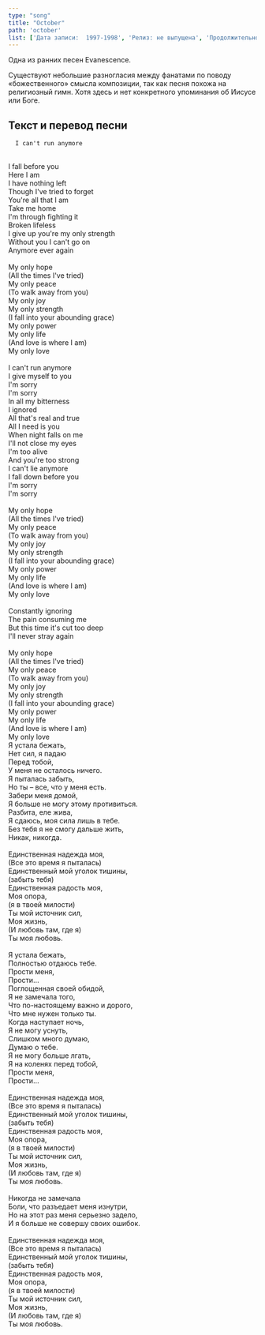 ```yaml
---
type: "song"
title: "October"
path: 'october'
list: ['Дата записи:  1997-1998', 'Релиз: не выпущена', 'Продолжительность: 6:26']
---
```


Одна из ранних песен Evanescence.

Существуют небольшие разногласия между фанатами по поводу «божественного» смысла композиции, так как песня похожа на религиозный гимн. Хотя здесь и нет конкретного упоминания об Иисусе или Боге.



## <i class="fas fa-dove"></i> Текст и перевод песни

<div class="song-wrap">

<div class="song-lyric">
    
	  I can't run anymore

  <br/>
  I fall before you

  <br/>
  Here I am

  <br/>
  I have nothing left

  <br/>
  Though I've tried to forget

  <br/>
  You're all that I am

  <br/>
  Take me home

  <br/>
  I'm through fighting it

  <br/>
  Broken lifeless

  <br/>
  I give up you're my only strength

  <br/>
  Without you I can't go on

  <br/>
  Anymore ever again

  <br/>
<br/>
  My only hope

  <br/>
  (All the times I've tried) 

  <br/>
  My only peace

  <br/>
  (To walk away from you)

  <br/>
  My only joy

  <br/>
  My only strength

  <br/>
  (I fall into your abounding grace)

  <br/>
  My only power

  <br/>
  My only life

  <br/>
  (And love is where I am)

  <br/>
  My only love

  <br/>
<br/>
  I can't run anymore

  <br/>
  I give myself to you

  <br/>
  I'm sorry

  <br/>
  I'm sorry

  <br/>
  In all my bitterness

  <br/>
  I ignored

  <br/>
  All that's real and true

  <br/>
  All I need is you

  <br/>
  When night falls on me

  <br/>
  I'll not close my eyes

  <br/>
  I'm too alive

  <br/>
  And you're too strong

  <br/>
  I can't lie anymore

  <br/>
  I fall down before you

  <br/>
  I'm sorry

  <br/>
  I'm sorry

  <br/>
<br/>
  My only hope

  <br/>
  (All the times I've tried) 

  <br/>
  My only peace

  <br/>
  (To walk away from you)

  <br/>
  My only joy

  <br/>
  My only strength

  <br/>
  (I fall into your abounding grace)

  <br/>
  My only power

  <br/>
  My only life

  <br/>
  (And love is where I am)

  <br/>
  My only love

  <br/>
<br/>
  Constantly ignoring

  <br/>
  The pain consuming me

  <br/>
  But this time it's cut too deep

  <br/>
  I'll never stray again

  <br/>
<br/>
  My only hope

  <br/>
  (All the times I've tried) 

  <br/>
  My only peace

  <br/>
  (To walk away from you)

  <br/>
  My only joy

  <br/>
  My only strength

  <br/>
  (I fall into your abounding grace)

  <br/>
  My only power

  <br/>
  My only life

  <br/>
  (And love is where I am)

  <br/>
  My only love
  
  </div>

<div class="song-lyric">
    Я устала бежать, 

  <br/>
  Нет сил, я падаю

  <br/>
  Перед тобой, 

  <br/>
  У меня не осталось ничего.

  <br/>
  Я пыталась забыть, 

  <br/>
  Но ты – все, что у меня есть.

  <br/>
  Забери меня домой, 

  <br/>
  Я больше не могу этому противиться.

  <br/>
  Разбита, еле жива, 

  <br/>
  Я сдаюсь, моя сила лишь в тебе.

  <br/>
  Без тебя я не смогу дальше жить, 

  <br/>
  Никак, никогда.

  <br/>
<br/>
  Единственная надежда моя, 

  <br/>
  (Все это время я пыталась)

  <br/>
  Единственный мой уголок тишины, 

  <br/>
  (забыть тебя)

  <br/>
  Единственная радость моя, 

  <br/>
  Моя опора, 

  <br/>
  (я в твоей милости)

  <br/>
  Ты мой источник сил, 

  <br/>
  Моя жизнь, 

  <br/>
  (И любовь там, где я)

  <br/>
  Ты моя любовь.

  <br/>
<br/>
  Я устала бежать, 

  <br/>
  Полностью отдаюсь тебе.

  <br/>
  Прости меня, 

  <br/>
  Прости…

  <br/>
  Поглощенная своей обидой, 

  <br/>
  Я не замечала того, 

  <br/>
  Что по-настоящему важно и дорого, 

  <br/>
  Что мне нужен только ты.

  <br/>
  Когда наступает ночь, 

  <br/>
  Я не могу уснуть, 

  <br/>
  Слишком много думаю, 

  <br/>
  Думаю о тебе.

  <br/>
  Я не могу больше лгать, 

  <br/>
  Я на коленях перед тобой, 

  <br/>
  Прости меня, 

  <br/>
  Прости…

  <br/>
<br/>
  Единственная надежда моя, 

  <br/>
  (Все это время я пыталась)

  <br/>
  Единственный мой уголок тишины, 

  <br/>
  (забыть тебя)

  <br/>
  Единственная радость моя, 

  <br/>
  Моя опора, 

  <br/>
  (я в твоей милости)

  <br/>
  Ты мой источник сил, 

  <br/>
  Моя жизнь, 

  <br/>
  (И любовь там, где я)

  <br/>
  Ты моя любовь.

  <br/>
<br/>
  Никогда не замечала

  <br/>
  Боли, что разъедает меня изнутри, 

  <br/>
  Но на этот раз меня серьезно задело, 

  <br/>
  И я больше не совершу своих ошибок.

  <br/>
<br/>
  Единственная надежда моя, 

  <br/>
  (Все это время я пыталась)

  <br/>
  Единственный мой уголок тишины, 

  <br/>
  (забыть тебя)

  <br/>
  Единственная радость моя, 

  <br/>
  Моя опора, 

  <br/>
  (я в твоей милости)

  <br/>
  Ты мой источник сил, 

  <br/>
  Моя жизнь, 

  <br/>
  (И любовь там, где я)

  <br/>
  Ты моя любовь.
  
  </div>

</div>
    